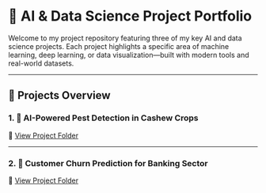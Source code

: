 # 🌾 AI & Data Science Project Portfolio

Welcome to my project repository featuring three of my key AI and data science projects. Each project highlights a specific area of machine learning, deep learning, or data visualization—built with modern tools and real-world datasets.

---

## 📁 Projects Overview

### 1. 🐛 AI-Powered Pest Detection in Cashew Crops

📌 [View Project Folder](./Crop_Pest_Detection/crop_pest.ipynb)

---

### 2. 🏦 Customer Churn Prediction for Banking Sector

📌 [View Project Folder](./Customer_Churn/churn.ipynb)




